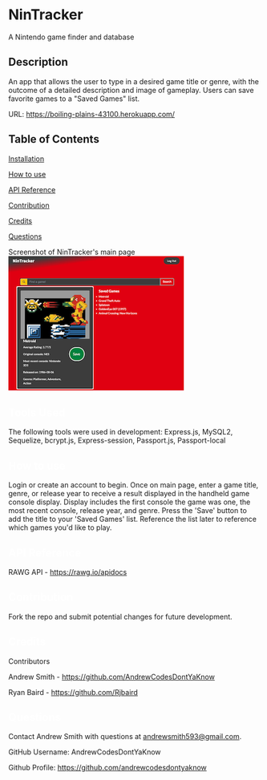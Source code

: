 # NinTracker
A Nintendo game finder and database

  ## Description
An app that allows the user to type in a desired game title or genre, with the outcome of a detailed description and image of gameplay. Users can save favorite games to a "Saved Games" list.

  URL: https://boiling-plains-43100.herokuapp.com/
  
  ## Table of Contents

  <a href='#Tools Used'>Installation</a>

  <a href='#How to use'>How to use</a>
  
  <a href='#API Reference'>API Reference</a>
  
  <a href='#Contribution'>Contribution</a>

  <a href='#Credits'>Credits</a>

  <a href='#Questions'>Questions</a>

  
  Screenshot of NinTracker's main page
 ![NinTracker screenshot](./img/nintrackmain.png)


  ## <a id='Tools Used' style='color:white;'>Tools Used</a>
  The following tools were used in development: Express.js, MySQL2, Sequelize, bcrypt.js, Express-session, Passport.js, Passport-local

  ## <a id='How to use' style='color:white;'>How to use</a>
  Login or create an account to begin. Once on main page, enter a game title, genre, or release year to receive a result displayed in the handheld game console display. Display includes the first console the game was one, the most recent console, release year, and genre. Press the 'Save' button to add the title to your 'Saved Games' list. Reference the list later to reference which games you'd like to play.
  
  ## <a id='API Reference' style='color:white;'>API Reference</a>
RAWG API - https://rawg.io/apidocs

  ## <a id='Contribution' style='color:white;'>Contribution</a>
  Fork the repo and submit potential changes for future development.
  
  ## <a id='Credits' style='color:white;'>Credits</a>
Contributors

Andrew Smith - https://github.com/AndrewCodesDontYaKnow

Ryan Baird - https://github.com/Rjbaird

  
  ## <a id='Questions' style='color:white;'>Questions</a>
  Contact Andrew Smith with questions at andrewsmith593@gmail.com.

  GitHub Username: AndrewCodesDontYaKnow

  Github Profile: <a href='https://github.com/andrewcodesdontyaknow'>https://github.com/andrewcodesdontyaknow</a>
  
  

  <!-- Email: andrewsmith593@gmail.com -->



